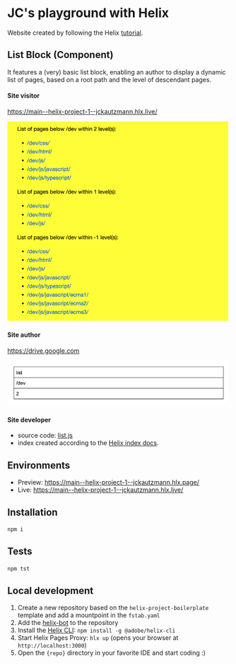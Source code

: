 # JC's playground with Helix

Website created by following the Helix [tutorial](https://www.hlx.live/developer/tutorial).

## List Block (Component)

It features a (very) basic list block, enabling an author to display a dynamic list of pages, based on a root path and the level of descendant pages.  

#### Site visitor

https://main--helix-project-1--jckautzmann.hlx.live/

<img src="list_web.png" alt="page list on a web page" width="500"/>

#### Site author

https://drive.google.com

<img src="list_author.png" alt="Google docs list definition" width="500"/>

#### Site developer

* source code: [list.js](blocks/list/list.js)
* index created according to the [Helix index docs](https://www.hlx.live/developer/indexing).

## Environments
- Preview: https://main--helix-project-1--jckautzmann.hlx.page/
- Live: https://main--helix-project-1--jckautzmann.hlx.live/

## Installation

```sh
npm i
```

## Tests

```sh
npm tst
```

## Local development

1. Create a new repository based on the `helix-project-boilerplate` template and add a mountpoint in the `fstab.yaml`
1. Add the [helix-bot](https://github.com/apps/helix-bot) to the repository
1. Install the [Helix CLI](https://github.com/adobe/helix-cli): `npm install -g @adobe/helix-cli`
1. Start Helix Pages Proxy: `hlx up` (opens your browser at `http://localhost:3000`)
1. Open the `{repo}` directory in your favorite IDE and start coding :)
